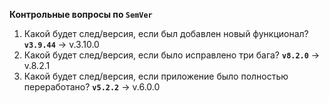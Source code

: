 **Контрольные вопросы по `SemVer`**

1. Какой будет след/версия, если был добавлен новый функционал?
    **`v3.9.44`** -> v.3.10.0
2. Какой будет след/версия, если было исправлено три бага?
**`v8.2.0`** -> v.8.2.1
3. Какой будет след/версия, если приложение было полностью переработано?
**`v5.2.2`** -> v.6.0.0
